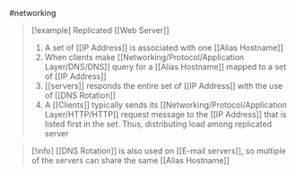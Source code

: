 #networking 
> [!example] Replicated [[Web Server]]
> 1. A set of  [[IP Address]] is associated with one [[Alias Hostname]] 
> 2. When clients make [[Networking/Protocol/Application Layer/DNS/DNS]] query for a [[Alias Hostname]] mapped to a set of [[IP Address]]
> 3. [[servers]] responds the entire set of [[IP Address]] with the use of [[DNS Rotation]]
> 4. A [[Clients]] typically sends its [[Networking/Protocol/Application Layer/HTTP/HTTP]] request message to the [[IP Address]] that is listed first in the set. Thus, distributing load among replicated server

>[!info]
>[[DNS Rotation]] is also used on [[E-mail servers]], so multiple of the servers can share the same [[Alias Hostname]]
